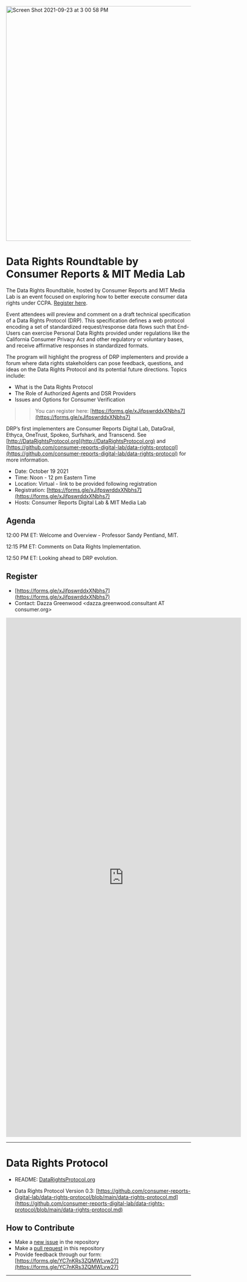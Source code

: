 <img width="639" alt="Screen Shot 2021-09-23 at 3 00 58 PM" src="https://user-images.githubusercontent.com/2357755/134567840-7d41b497-0771-473a-8563-2544b1c32a1e.png">

# Data Rights Roundtable by Consumer Reports & MIT Media Lab

The Data Rights Roundtable, hosted by Consumer Reports and MIT Media Lab is an event focused on exploring how to better execute consumer data rights under CCPA. [Register here](https://forms.gle/xJifpswrddxXNbhs7).

Event attendees will preview and comment on a draft technical specification of a Data Rights Protocol (DRP). This specification defines a web protocol encoding a set of standardized request/response data flows such that End-Users can exercise Personal Data Rights provided under regulations like the California Consumer Privacy Act and other regulatory or voluntary bases, and receive affirmative responses in standardized formats.

The program will highlight the progress of DRP implementers and provide a forum where data rights stakeholders can pose feedback, questions, and ideas on the Data Rights Protocol and its potential future directions. Topics include:

* What is the Data Rights Protocol
* The Role of Authorized Agents and DSR Providers
* Issues and Options for Consumer Verification

>> You can register here: [https://forms.gle/xJifpswrddxXNbhs7](https://forms.gle/xJifpswrddxXNbhs7)

DRP’s first implementers are Consumer Reports Digital Lab, DataGrail, Ethyca, OneTrust, Spokeo, Surfshark, and Transcend. See [http://DataRightsProtocol.org](http://DataRightsProtocol.org) and [https://github.com/consumer-reports-digital-lab/data-rights-protocol](https://github.com/consumer-reports-digital-lab/data-rights-protocol) for more information.

* Date: October 19 2021
* Time: Noon - 12 pm Eastern Time
* Location: Virtual - link to be provided following registration
* Registration: [https://forms.gle/xJifpswrddxXNbhs7](https://forms.gle/xJifpswrddxXNbhs7) 
* Hosts: Consumer Reports Digital Lab & MIT Media Lab

## Agenda

12:00 PM ET: Welcome and Overview - Professor Sandy Pentland, MIT. 

12:15 PM ET: Comments on Data Rights Implementation. 

12:50 PM ET: Looking ahead to DRP evolution. 

## Register

* [https://forms.gle/xJifpswrddxXNbhs7](https://forms.gle/xJifpswrddxXNbhs7)
* Contact: Dazza Greenwood <dazza.greenwood.consultant AT consumer.org>

<iframe src="https://docs.google.com/forms/d/e/1FAIpQLSdYUkVYVlY3efUp7oN9cbdSy2dD_hwP71jwaFq4BfrhmSd7Cg/viewform?embedded=true" width="640" height="1413" frameborder="0" marginheight="0" marginwidth="0">Loading…</iframe>

--------------------------

# Data Rights Protocol

* README: [DataRightsProtocol.org](http://datarightsprotocol.org)

* Data Rights Protocol Version 0.3: [https://github.com/consumer-reports-digital-lab/data-rights-protocol/blob/main/data-rights-protocol.md](https://github.com/consumer-reports-digital-lab/data-rights-protocol/blob/main/data-rights-protocol.md)

## How to Contribute

* Make a [new issue](https://github.com/consumer-reports-digital-lab/data-rights-protocol/issues/new) in the repository
* Make a [pull request](https://github.com/consumer-reports-digital-lab/data-rights-protocol/pulls) in this repository
* Provide feedback through our form: [https://forms.gle/YC7nKRs3ZQMWLvw27](https://forms.gle/YC7nKRs3ZQMWLvw27)


----------------------
